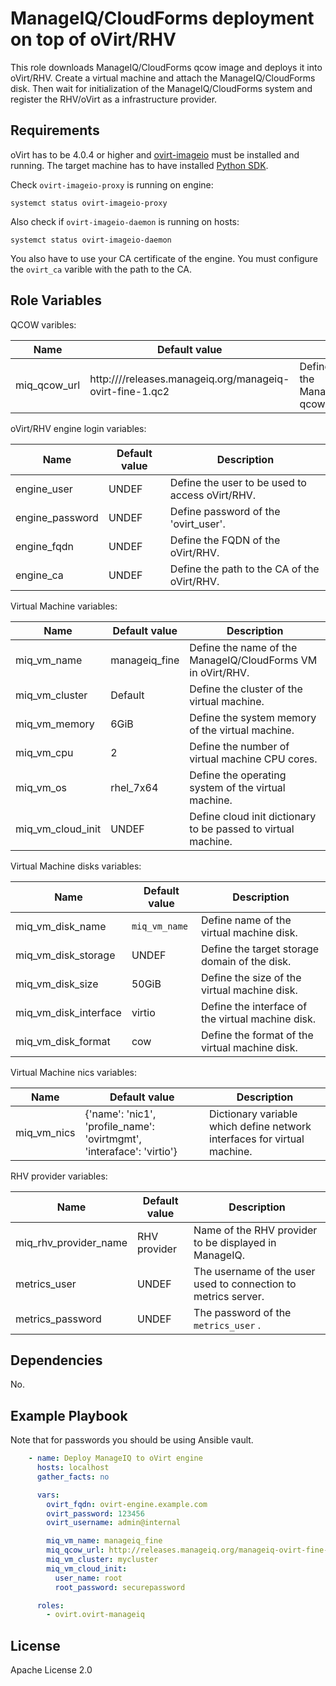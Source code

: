 ManageIQ/CloudForms deployment on top of oVirt/RHV
==================================================

This role downloads ManageIQ/CloudForms qcow image and deploys it into oVirt/RHV.
Create a virtual machine and attach the ManageIQ/CloudForms disk. Then wait for
initialization of the ManageIQ/CloudForms system and register the RHV/oVirt as
a infrastructure provider.

Requirements
------------

oVirt has to be 4.0.4 or higher and [ovirt-imageio](http://www.ovirt.org/develop/release-management/features/storage/image-upload/) must be installed and running.
The target machine has to have installed [Python SDK](https://pypi.python.org/pypi/ovirt-engine-sdk-python/4.0.4).

Check `ovirt-imageio-proxy` is running on engine:

```
systemct status ovirt-imageio-proxy
```

Also check if `ovirt-imageio-daemon` is running on hosts:

```
systemct status ovirt-imageio-daemon
```

You also have to use your CA certificate of the engine.
You must configure the `ovirt_ca` varible with the path to the CA.

Role Variables
--------------

QCOW varibles:

| Name          | Default value                                            |  Description                                                 |
|---------------|----------------------------------------------------------|--------------------------------------------------------------|
| miq_qcow_url  | http:////releases.manageiq.org/manageiq-ovirt-fine-1.qc2 | Define the URL where the ManageIQ/CloudForms qcow is stored. |

oVirt/RHV engine login variables:

| Name                | Default value     |  Description                                    |
|---------------------|-------------------|-------------------------------------------------|
| engine_user         | UNDEF             | Define the user to be used to access oVirt/RHV. |
| engine_password     | UNDEF             | Define password of the 'ovirt_user'.            |
| engine_fqdn         | UNDEF             | Define the FQDN of the oVirt/RHV.               |
| engine_ca           | UNDEF             | Define the path to the CA of the oVirt/RHV.     |

Virtual Machine variables:

| Name               | Default value     |  Description                                 |
|--------------------|-------------------|----------------------------------------------|
| miq_vm_name        | manageiq_fine     | Define the name of the ManageIQ/CloudForms VM in oVirt/RHV. |
| miq_vm_cluster     | Default           | Define the cluster of the virtual machine.    |
| miq_vm_memory      | 6GiB              | Define the system memory of the virtual machine.    |
| miq_vm_cpu         | 2                 | Define the number of virtual machine CPU cores.   |
| miq_vm_os          | rhel_7x64         | Define the operating system of the virtual machine. |
| miq_vm_cloud_init  | UNDEF             | Define cloud init dictionary to be passed to virtual machine. |

Virtual Machine disks variables:

| Name                | Default value     |  Description                                         |
|---------------------|-------------------|------------------------------------------------------|
| miq_vm_disk_name    | `miq_vm_name`     | Define name of the virtual machine disk.             | 
| miq_vm_disk_storage | UNDEF             | Define the target storage domain of the disk.        |
| miq_vm_disk_size    | 50GiB             | Define the size of the virtual machine disk.         |
| miq_vm_disk_interface | virtio          | Define the interface of the virtual machine disk.    |
| miq_vm_disk_format  | cow               | Define the format of the virtual machine disk.       |

Virtual Machine nics variables:

| Name                | Default value     |  Description                                         |
|---------------------|-------------------|------------------------------------------------------|
| miq_vm_nics         | {'name': 'nic1', 'profile_name': 'ovirtmgmt', 'interaface': 'virtio'} | Dictionary variable which define network interfaces for virtual machine. |

RHV provider variables:

| Name                  | Default value     |  Description                                         |
|-----------------------|-------------------|------------------------------------------------------|
| miq_rhv_provider_name | RHV provider      | Name of the RHV provider to be displayed in ManageIQ.|
| metrics_user          | UNDEF             | The username of the user used to connection to metrics server.  |
| metrics_password      | UNDEF             | The password of the `metrics_user` .                 |

Dependencies
------------

No.

Example Playbook
----------------

Note that for passwords you should be using Ansible vault.

```yaml
    - name: Deploy ManageIQ to oVirt engine
      hosts: localhost
      gather_facts: no

      vars:
        ovirt_fqdn: ovirt-engine.example.com
        ovirt_password: 123456
        ovirt_username: admin@internal

        miq_vm_name: manageiq_fine
        miq_qcow_url: http://releases.manageiq.org/manageiq-ovirt-fine-1.qc2
        miq_vm_cluster: mycluster
        miq_vm_cloud_init:
          user_name: root
          root_password: securepassword

      roles:
        - ovirt.ovirt-manageiq
```

License
-------

Apache License 2.0

